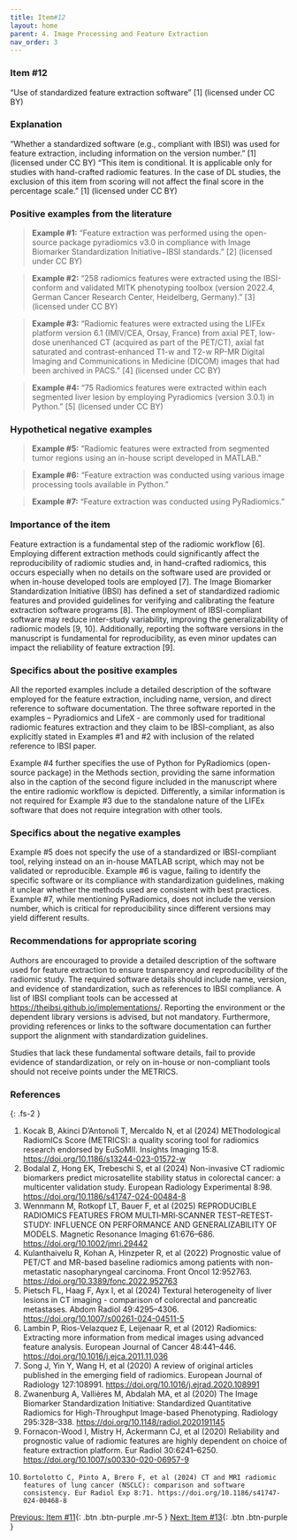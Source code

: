 ```yaml
---
title: Item#12
layout: home
parent: 4. Image Processing and Feature Extraction
nav_order: 3
---
```


### Item #12
“Use of standardized feature extraction software” [1]  (licensed under CC BY)

### Explanation
“Whether a standardized software (e.g., compliant with IBSI) was used for feature extraction, including information on the version number.” [1]  (licensed under CC BY)
“This item is conditional. It is applicable only for studies with hand-crafted radiomic features. In the case of DL studies, the exclusion of this item from scoring will not affect the final score in the percentage scale.” [1]  (licensed under CC BY)

### Positive examples from the literature
> **Example #1:** “Feature extraction was performed using the open-source package pyradiomics v3.0 in compliance with Image Biomarker Standardization Initiative−IBSI standards.” [2] (licensed under CC BY)

> **Example #2:** “258 radiomics features were extracted using the IBSI-conform and validated MITK phenotyping toolbox (version 2022.4, German Cancer Research Center, Heidelberg, Germany).” [3] (licensed under CC BY)

> **Example #3:** “Radiomic features were extracted using the LIFEx platform version 6.1 (IMIV/CEA, Orsay, France) from axial PET, low-dose unenhanced CT (acquired as part of the PET/CT), axial fat saturated and contrast-enhanced T1-w and T2-w RP-MR Digital Imaging and Communications in Medicine (DICOM) images that had been archived in PACS.” [4] (licensed under CC BY)

> **Example #4:** “75 Radiomics features were extracted within each segmented liver lesion by employing Pyradiomics (version 3.0.1) in Python.” [5] (licensed under CC BY)

### Hypothetical negative examples
> **Example #5:** “Radiomic features were extracted from segmented tumor regions using an in-house script developed in MATLAB.”

> **Example #6:** “Feature extraction was conducted using various image processing tools available in Python.”

> **Example #7:** “Feature extraction was conducted using PyRadiomics.”

### Importance of the item
Feature extraction is a fundamental step of the radiomic workflow [6]. Employing different extraction methods could significantly affect the reproducibility of radiomic studies and, in hand-crafted radiomics, this occurs especially when no details on the software used are provided or when in-house developed tools are employed [7]. The Image Biomarker Standardization Initiative (IBSI) has defined a set of standardized radiomic features and provided guidelines for verifying and calibrating the feature extraction software programs [8]. The employment of IBSI-compliant software may reduce inter-study variability, improving the generalizability of radiomic models [9, 10]. Additionally, reporting the software versions in the manuscript is fundamental for reproducibility, as even minor updates can impact the reliability of feature extraction [9].

### Specifics about the positive examples
All the reported examples include a detailed description of the software employed for the feature extraction, including name, version, and direct reference to software documentation. The three software reported in the examples – Pyradiomics and LifeX - are commonly used for traditional radiomic features extraction and they claim to be IBSI-compliant, as also explicitly stated in Examples #1 and #2 with inclusion of the related reference to IBSI paper.

Example #4 further specifies the use of Python for PyRadiomics (open-source package) in the Methods section, providing the same information also in the caption of the second figure included in the manuscript where the entire radiomic workflow is depicted.  Differently, a similar information is not required for Example #3 due to the standalone nature of the LIFEx software that does not require integration with other tools.

### Specifics about the negative examples
Example #5 does not specify the use of a standardized or IBSI-compliant tool, relying instead on an in-house MATLAB script, which may not be validated or reproducible. Example #6 is vague, failing to identify the specific software or its compliance with standardization guidelines, making it unclear whether the methods used are consistent with best practices. Example #7, while mentioning PyRadiomics, does not include the version number, which is critical for reproducibility since different versions may yield different results.

### Recommendations for appropriate scoring
Authors are encouraged to provide a detailed description of the software used for feature extraction to ensure transparency and reproducibility of the radiomic study. The required software details should include name, version, and evidence of standardization, such as references to IBSI compliance. A list of IBSI compliant tools can be accessed at https://theibsi.github.io/implementations/. Reporting the environment or the dependent library versions is advised, but not mandatory. Furthermore, providing references or links to the software documentation can further support the alignment with standardization guidelines.

Studies that lack these fundamental software details, fail to provide evidence of standardization, or rely on in-house or non-compliant tools should not receive points under the METRICS. 

### References

{: .fs-2 }

1. 	Kocak B, Akinci D’Antonoli T, Mercaldo N, et al (2024) METhodological RadiomICs Score (METRICS): a quality scoring tool for radiomics research endorsed by EuSoMII. Insights Imaging 15:8. https://doi.org/10.1186/s13244-023-01572-w
2. 	Bodalal Z, Hong EK, Trebeschi S, et al (2024) Non-invasive CT radiomic biomarkers predict microsatellite stability status in colorectal cancer: a multicenter validation study. European Radiology Experimental 8:98. https://doi.org/10.1186/s41747-024-00484-8
3. 	Wennmann M, Rotkopf LT, Bauer F, et al (2025) REPRODUCIBLE RADIOMICS FEATURES FROM MULTI‐MRI‐SCANNER TEST–RETEST‐STUDY: INFLUENCE ON PERFORMANCE AND GENERALIZABILITY OF MODELS. Magnetic Resonance Imaging 61:676–686. https://doi.org/10.1002/jmri.29442
4. 	Kulanthaivelu R, Kohan A, Hinzpeter R, et al (2022) Prognostic value of PET/CT and MR-based baseline radiomics among patients with non-metastatic nasopharyngeal carcinoma. Front Oncol 12:952763. https://doi.org/10.3389/fonc.2022.952763
5. 	Pietsch FL, Haag F, Ayx I, et al (2024) Textural heterogeneity of liver lesions in CT imaging - comparison of colorectal and pancreatic metastases. Abdom Radiol 49:4295–4306. https://doi.org/10.1007/s00261-024-04511-5
6. 	Lambin P, Rios-Velazquez E, Leijenaar R, et al (2012) Radiomics: Extracting more information from medical images using advanced feature analysis. European Journal of Cancer 48:441–446. https://doi.org/10.1016/j.ejca.2011.11.036
7. 	Song J, Yin Y, Wang H, et al (2020) A review of original articles published in the emerging field of radiomics. European Journal of Radiology 127:108991. https://doi.org/10.1016/j.ejrad.2020.108991
8. 	Zwanenburg A, Vallières M, Abdalah MA, et al (2020) The Image Biomarker Standardization Initiative: Standardized Quantitative Radiomics for High-Throughput Image-based Phenotyping. Radiology 295:328–338. https://doi.org/10.1148/radiol.2020191145
9. 	Fornacon-Wood I, Mistry H, Ackermann CJ, et al (2020) Reliability and prognostic value of radiomic features are highly dependent on choice of feature extraction platform. Eur Radiol 30:6241–6250. https://doi.org/10.1007/s00330-020-06957-9
10. 	Bortolotto C, Pinto A, Brero F, et al (2024) CT and MRI radiomic features of lung cancer (NSCLC): comparison and software consistency. Eur Radiol Exp 8:71. https://doi.org/10.1186/s41747-024-00468-8

[Previous: Item #11](https://radiomic.github.io/METRICS-E3/docs/Image%20Processing%20and%20Feature%20Extraction%20(Con%203%20Item%2011-13)/Item%2011.html){: .btn .btn-purple  .mr-5  }
[Next: Item #13](https://radiomic.github.io/METRICS-E3/docs/Image%20Processing%20and%20Feature%20Extraction%20(Con%203%20Item%2011-13)/Item%2013.html){: .btn .btn-purple   }


